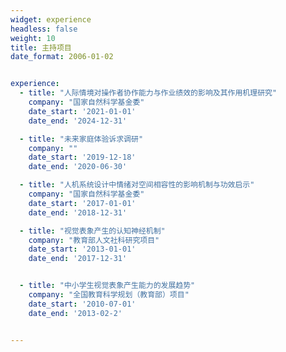 ```yaml
---
widget: experience
headless: false
weight: 10
title: 主持项目
date_format: 2006-01-02


experience:
  - title: "人际情境对操作者协作能力与作业绩效的影响及其作用机理研究"
    company: "国家自然科学基金委"
    date_start: '2021-01-01'
    date_end: '2024-12-31'

  - title: "未来家庭体验诉求调研"
    company: ""
    date_start: '2019-12-18'
    date_end: '2020-06-30'

  - title: "人机系统设计中情绪对空间相容性的影响机制与功效启示"
    company: "国家自然科学基金委"
    date_start: '2017-01-01'
    date_end: '2018-12-31'

  - title: "视觉表象产生的认知神经机制"
    company: "教育部人文社科研究项目"
    date_start: '2013-01-01'
    date_end: '2017-12-31'


  - title: "中小学生视觉表象产生能力的发展趋势"
    company: "全国教育科学规划（教育部）项目"
    date_start: '2010-07-01'
    date_end: '2013-02-2'


---
```



